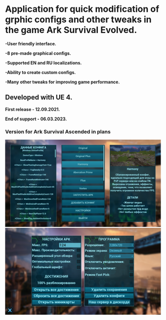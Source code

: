 # Application for quick modification of grphic configs and other tweaks in the game Ark Survival Evolved.



**-User friendly interface.**

**-8 pre-made graphical configs.**

**-Supported EN and RU localizations.**

**-Ability to create custom configs.**

**-Many other tweaks for improving game performance.**



## Developed with UE 4.

**First release - 12.09.2021.**

**End of support - 06.03.2023.**


### Version for Ark Survival Ascended in plans

![ConfigManager](PreviewAssets/Screenshot_14.png)
![Settings](PreviewAssets/Screenshot_15.png)


